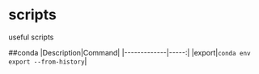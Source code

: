 # scripts
useful scripts

##conda
|Description|Command|
|-------------|-----:|
|export|`conda env export --from-history`|
